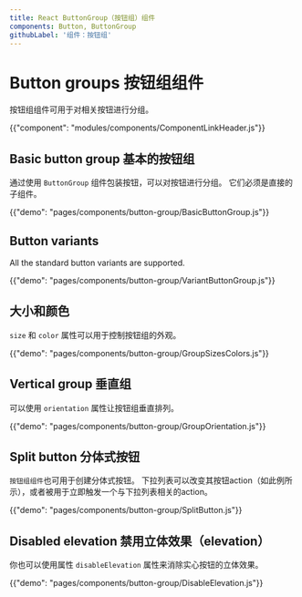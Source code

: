 ```yaml
---
title: React ButtonGroup（按钮组）组件
components: Button, ButtonGroup
githubLabel: '组件：按钮组'
---
```


# Button groups 按钮组组件

<p class="description">按钮组组件可用于对相关按钮进行分组。</p>

{{"component": "modules/components/ComponentLinkHeader.js"}}

## Basic button group 基本的按钮组

通过使用 `ButtonGroup` 组件包装按钮，可以对按钮进行分组。 它们必须是直接的子组件。

{{"demo": "pages/components/button-group/BasicButtonGroup.js"}}

## Button variants

All the standard button variants are supported.

{{"demo": "pages/components/button-group/VariantButtonGroup.js"}}

## 大小和颜色

`size` 和 `color` 属性可以用于控制按钮组的外观。

{{"demo": "pages/components/button-group/GroupSizesColors.js"}}

## Vertical group 垂直组

可以使用 `orientation` 属性让按钮组垂直排列。

{{"demo": "pages/components/button-group/GroupOrientation.js"}}

## Split button 分体式按钮

`按钮组组件`也可用于创建分体式按钮。 下拉列表可以改变其按钮action（如此例所示），或者被用于立即触发一个与下拉列表相关的action。

{{"demo": "pages/components/button-group/SplitButton.js"}}

## Disabled elevation 禁用立体效果（elevation）

你也可以使用属性 `disableElevation` 属性来消除实心按钮的立体效果。

{{"demo": "pages/components/button-group/DisableElevation.js"}}
